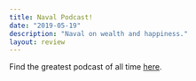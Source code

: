```yaml
---
title: Naval Podcast!
date: "2019-05-19"
description: "Naval on wealth and happiness."
layout: review
---
```


Find the greatest podcast of all time [here](https://nav.al/).